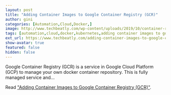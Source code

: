 ```yaml
---
layout: post
title: "Adding Container Images to Google Container Registry (GCR)"
author: gini
categories: [Automation,Cloud,Docker,]
image: http://www.techbeatly.com/wp-content/uploads/2019/10/container-registry-2x.png
tags: [automation,cloud,docker,kubernetes,adding container images to google container registry,adding container images to google container registry (gcr),adding image to container registry,adding image to registry,docker in gcr,gcr,gcr.io,google container registry,]
ext_url: https://www.techbeatly.com/adding-container-images-to-google-container-registry-gcr/
show-avatar: true
featured: false
hidden: false
---
```


Google Container Registry (GCR) is a service in Google Cloud Platform (GCP) to manage your own docker container repository. This is fully managed service and...

Read ["Adding Container Images to Google Container Registry (GCR)"](https://www.techbeatly.com/adding-container-images-to-google-container-registry-gcr/).